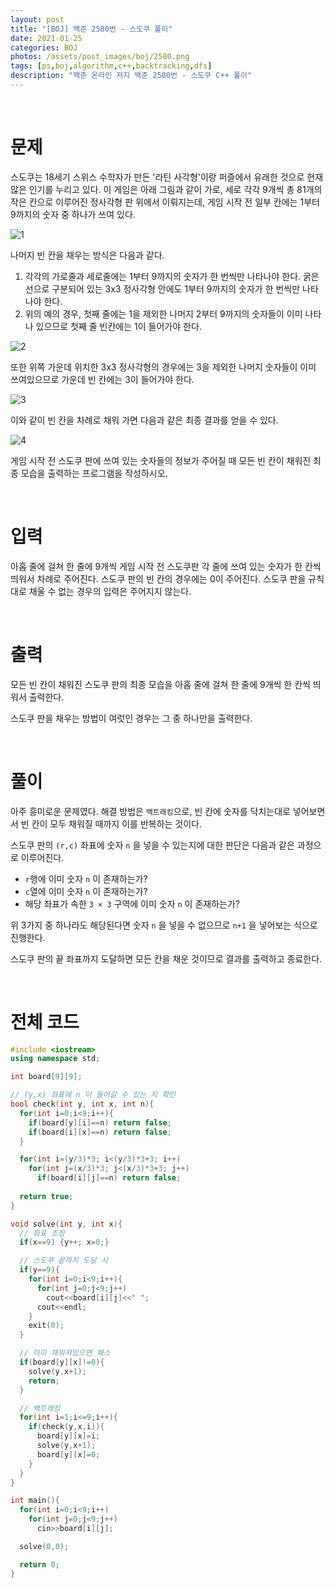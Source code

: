 ```yaml
---
layout: post
title: "[BOJ] 백준 2580번 - 스도쿠 풀이"
date: 2021-01-25
categories: BOJ
photos: /assets/post_images/boj/2580.png
tags: [ps,boj,algorithm,c++,backtracking,dfs]
description: "백준 온라인 저지 백준 2580번 - 스도쿠 C++ 풀이"
---
```


<br>

# 문제

스도쿠는 18세기 스위스 수학자가 만든 '라틴 사각형'이랑 퍼즐에서 유래한 것으로 현재 많은 인기를 누리고 있다. 이 게임은 아래 그림과 같이 가로, 세로 각각 9개씩 총 81개의 작은 칸으로 이루어진 정사각형 판 위에서 이뤄지는데, 게임 시작 전 일부 칸에는 1부터 9까지의 숫자 중 하나가 쓰여 있다.

![1](https://www.acmicpc.net/upload/images/jF1kwmQaGGRM3t9ESvpTvW34kCnB2.png)


나머지 빈 칸을 채우는 방식은 다음과 같다.

1. 각각의 가로줄과 세로줄에는 1부터 9까지의 숫자가 한 번씩만 나타나야 한다.
굵은 선으로 구분되어 있는 3x3 정사각형 안에도 1부터 9까지의 숫자가 한 번씩만 나타나야 한다.
2. 위의 예의 경우, 첫째 줄에는 1을 제외한 나머지 2부터 9까지의 숫자들이 이미 나타나 있으므로 첫째 줄 빈칸에는 1이 들어가야 한다.

![2](https://www.acmicpc.net/upload/images/iWqN5AZPf4h.png)

또한 위쪽 가운데 위치한 3x3 정사각형의 경우에는 3을 제외한 나머지 숫자들이 이미 쓰여있으므로 가운데 빈 칸에는 3이 들어가야 한다.

![3](https://www.acmicpc.net/upload/images/A9FWbU92T9v2Fjr9U6Qsg.png)

이와 같이 빈 칸을 차례로 채워 가면 다음과 같은 최종 결과를 얻을 수 있다.

![4](https://www.acmicpc.net/upload/images/fjCQBE3QI9BMGeiClrtwkHy3jeGPNi.png)

게임 시작 전 스도쿠 판에 쓰여 있는 숫자들의 정보가 주어질 때 모든 빈 칸이 채워진 최종 모습을 출력하는 프로그램을 작성하시오.

<br>

# 입력

아홉 줄에 걸쳐 한 줄에 9개씩 게임 시작 전 스도쿠판 각 줄에 쓰여 있는 숫자가 한 칸씩 띄워서 차례로 주어진다. 스도쿠 판의 빈 칸의 경우에는 0이 주어진다. 스도쿠 판을 규칙대로 채울 수 없는 경우의 입력은 주어지지 않는다.

<br>

# 출력

모든 빈 칸이 채워진 스도쿠 판의 최종 모습을 아홉 줄에 걸쳐 한 줄에 9개씩 한 칸씩 띄워서 출력한다.

스도쿠 판을 채우는 방법이 여럿인 경우는 그 중 하나만을 출력한다.

<br>

# 풀이

아주 흥미로운 문제였다. 해결 방법은 `백트래킹`으로, 빈 칸에 숫자를 닥치는대로 넣어보면서 빈 칸이 모두 채워질 때까지 이를 반복하는 것이다.

스도쿠 판의 `(r,c)` 좌표에 숫자 `n` 을 넣을 수 있는지에 대한 판단은 다음과 같은 과정으로 이루어진다.

- `r`행에 이미 숫자 `n` 이 존재하는가?
- `c`열에 이미 숫자 `n` 이 존재하는가?
- 해당 좌표가 속한 `3 × 3` 구역에 이미 숫자 `n` 이 존재하는가?

위 3가지 중 하나라도 해당된다면 숫자 `n` 을 넣을 수 없으므로 `n+1` 을 넣어보는 식으로 진행한다.

스도쿠 판의 끝 좌표까지 도달하면 모든 칸을 채운 것이므로 결과를 출력하고 종료한다.

<br>

# 전체 코드

```c++
#include <iostream>
using namespace std;

int board[9][9];

// (y,x) 좌표에 n 이 들어갈 수 있는 지 확인
bool check(int y, int x, int n){
  for(int i=0;i<9;i++){
    if(board[y][i]==n) return false;
    if(board[i][x]==n) return false;
  }

  for(int i=(y/3)*3; i<(y/3)*3+3; i++)
    for(int j=(x/3)*3; j<(x/3)*3+3; j++)
      if(board[i][j]==n) return false;
		
  return true;
}

void solve(int y, int x){
  // 좌표 조정
  if(x==9) {y++; x=0;} 

  // 스도쿠 끝까지 도달 시
  if(y==9){ 
    for(int i=0;i<9;i++){
      for(int j=0;j<9;j++)
        cout<<board[i][j]<<" ";
      cout<<endl;
    }
    exit(0);
  }

  // 이미 채워져있으면 패스
  if(board[y][x]!=0){ 
    solve(y,x+1);
    return;
  }

  // 백트래킹
  for(int i=1;i<=9;i++){
    if(check(y,x,i)){
      board[y][x]=i;
      solve(y,x+1);
      board[y][x]=0;
    }
  }
}

int main(){
  for(int i=0;i<9;i++)
    for(int j=0;j<9;j++)
      cin>>board[i][j];

  solve(0,0);

  return 0;
}
```




